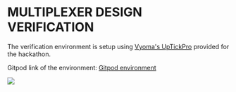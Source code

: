  # MULTIPLEXER DESIGN VERIFICATION
 
 The verification environment is setup using [Vyoma's UpTickPro](https://vyomasystems.com) provided for the hackathon.
 
 Gitpod link of the environment: [Gitpod environment](https://vyomasystem-challengesr-z0ps2j7cguv.ws-us54.gitpod.io/)

![](https://onedrive.live.com/?cid=3F91FE21635E1B02&id=3f91fe21635e1b02%2134308&parId=3f91fe21635e1b02%2134268&o=OneUp)
